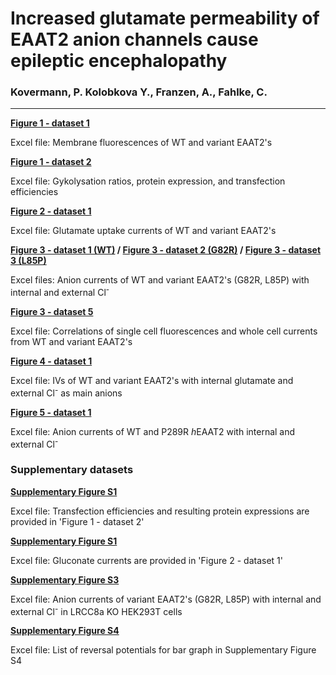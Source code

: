 # Increased glutamate permeability of EAAT2 anion channels cause epileptic encephalopathy
### Kovermann, P. Kolobkova Y., Franzen, A., Fahlke, C. 
----------------------------------------------------------------------------------------------------------
<b>[Figure 1 - dataset 1](../master/Expression_by_Mem_Fluo.xlsx)</b>

Excel file: Membrane fluorescences of WT and variant EAAT2's

<b>[Figure 1 - dataset 2](../master/Glycolysation.xlsx)</b>

Excel file: Gykolysation ratios, protein expression, and transfection efficiencies

<b>[Figure 2 - dataset 1](../master/Glutamate_Uptake.xlsx)</b>

Excel file: Glutamate uptake currents of WT and variant EAAT2's

<b>[Figure 3 - dataset 1 (WT)](../master/Anion_currents_WT_Cl.xlsx) /
[Figure 3 - dataset 2 (G82R)](../master/Anion_currents_G82R_Cl.xlsx) /
[Figure 3 - dataset 3 (L85P)](../master/Anion_currents_L85P_Cl.xlsx)</b>

Excel files: Anion currents of WT and variant EAAT2's (G82R, L85P) with internal and external Cl<sup>-</sup>

<b>[Figure 3 - dataset 5](../master/Current_vs_Fluo.xlsx)</b>

Excel file: Correlations of single cell fluorescences and whole cell currents from WT and variant EAAT2's

<b>[Figure 4 - dataset 1](../master/Glutamate_Permeability.xlsx)</b>

Excel file: IVs of WT and variant EAAT2's with internal glutamate and external Cl<sup>-</sup> as main anions

<b>[Figure 5 - dataset 1](../master/Anion_currents_P289R_Cl.xlsx)</b> 

Excel file: Anion currents of WT and P289R <i>h</i>EAAT2 with internal and external Cl<sup>-</sup>


### Supplementary datasets

<b>[Supplementary Figure S1](../master/Glycolysation.xlsx)</b>

Excel file: Transfection efficiencies and resulting protein expressions are provided in 'Figure 1 - dataset 2'

<b>[Supplementary Figure S1](../master/Glutamate_Uptake.xlsx)</b>

Excel file: Gluconate currents are provided in 'Figure 2 - dataset 1'

<b>[Supplementary Figure S3](../master/Anion_currents_hEAAT2_variants_Cl_in_LRCC8a.xlsx)</b>

Excel file: Anion currents of variant EAAT2's (G82R, L85P) with internal and external Cl<sup>-</sup> in LRCC8a KO HEK293T cells

<b>[Supplementary Figure S4](../master/Reversal_potentials_S4.xlsx)</b>

Excel file: List of reversal potentials for bar graph in Supplementary Figure S4
